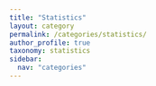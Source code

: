 ```yaml
---
title: "Statistics"
layout: category
permalink: /categories/statistics/
author_profile: true
taxonomy: statistics
sidebar:
  nav: "categories"
---
```

